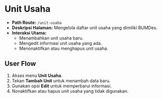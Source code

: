 # Unit Usaha

- **Path Route:** `/unit-usaha`
- **Deskripsi Halaman:** Mengelola daftar unit usaha yang dimiliki BUMDes.
- **Interaksi Utama:**
  - Menambahkan unit usaha baru.
  - Mengedit informasi unit usaha yang ada.
  - Menonaktifkan atau menghapus unit usaha.

## User Flow

1. Akses menu **Unit Usaha**.
2. Tekan **Tambah Unit** untuk menambah data baru.
3. Gunakan opsi **Edit** untuk memperbarui informasi.
4. Nonaktifkan atau hapus unit usaha yang tidak digunakan.
